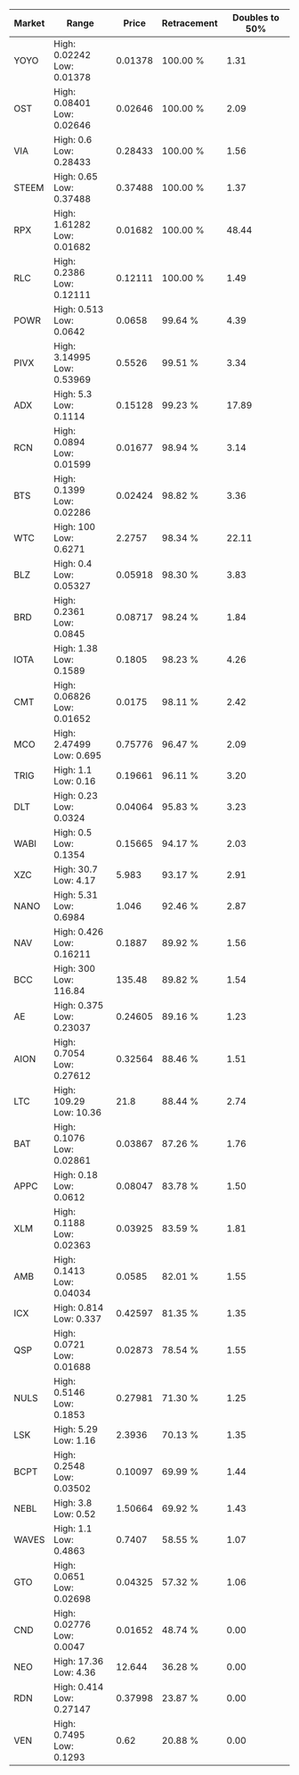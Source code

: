 | Market | Range | Price| Retracement | Doubles to 50% |
| --- | --- | --- | --- | --- |
| YOYO | High: 0.02242<br />Low: 0.01378 | 0.01378 | 100.00 % | 1.31 |
| OST | High: 0.08401<br />Low: 0.02646 | 0.02646 | 100.00 % | 2.09 |
| VIA | High: 0.6<br />Low: 0.28433 | 0.28433 | 100.00 % | 1.56 |
| STEEM | High: 0.65<br />Low: 0.37488 | 0.37488 | 100.00 % | 1.37 |
| RPX | High: 1.61282<br />Low: 0.01682 | 0.01682 | 100.00 % | 48.44 |
| RLC | High: 0.2386<br />Low: 0.12111 | 0.12111 | 100.00 % | 1.49 |
| POWR | High: 0.513<br />Low: 0.0642 | 0.0658 | 99.64 % | 4.39 |
| PIVX | High: 3.14995<br />Low: 0.53969 | 0.5526 | 99.51 % | 3.34 |
| ADX | High: 5.3<br />Low: 0.1114 | 0.15128 | 99.23 % | 17.89 |
| RCN | High: 0.0894<br />Low: 0.01599 | 0.01677 | 98.94 % | 3.14 |
| BTS | High: 0.1399<br />Low: 0.02286 | 0.02424 | 98.82 % | 3.36 |
| WTC | High: 100<br />Low: 0.6271 | 2.2757 | 98.34 % | 22.11 |
| BLZ | High: 0.4<br />Low: 0.05327 | 0.05918 | 98.30 % | 3.83 |
| BRD | High: 0.2361<br />Low: 0.0845 | 0.08717 | 98.24 % | 1.84 |
| IOTA | High: 1.38<br />Low: 0.1589 | 0.1805 | 98.23 % | 4.26 |
| CMT | High: 0.06826<br />Low: 0.01652 | 0.0175 | 98.11 % | 2.42 |
| MCO | High: 2.47499<br />Low: 0.695 | 0.75776 | 96.47 % | 2.09 |
| TRIG | High: 1.1<br />Low: 0.16 | 0.19661 | 96.11 % | 3.20 |
| DLT | High: 0.23<br />Low: 0.0324 | 0.04064 | 95.83 % | 3.23 |
| WABI | High: 0.5<br />Low: 0.1354 | 0.15665 | 94.17 % | 2.03 |
| XZC | High: 30.7<br />Low: 4.17 | 5.983 | 93.17 % | 2.91 |
| NANO | High: 5.31<br />Low: 0.6984 | 1.046 | 92.46 % | 2.87 |
| NAV | High: 0.426<br />Low: 0.16211 | 0.1887 | 89.92 % | 1.56 |
| BCC | High: 300<br />Low: 116.84 | 135.48 | 89.82 % | 1.54 |
| AE | High: 0.375<br />Low: 0.23037 | 0.24605 | 89.16 % | 1.23 |
| AION | High: 0.7054<br />Low: 0.27612 | 0.32564 | 88.46 % | 1.51 |
| LTC | High: 109.29<br />Low: 10.36 | 21.8 | 88.44 % | 2.74 |
| BAT | High: 0.1076<br />Low: 0.02861 | 0.03867 | 87.26 % | 1.76 |
| APPC | High: 0.18<br />Low: 0.0612 | 0.08047 | 83.78 % | 1.50 |
| XLM | High: 0.1188<br />Low: 0.02363 | 0.03925 | 83.59 % | 1.81 |
| AMB | High: 0.1413<br />Low: 0.04034 | 0.0585 | 82.01 % | 1.55 |
| ICX | High: 0.814<br />Low: 0.337 | 0.42597 | 81.35 % | 1.35 |
| QSP | High: 0.0721<br />Low: 0.01688 | 0.02873 | 78.54 % | 1.55 |
| NULS | High: 0.5146<br />Low: 0.1853 | 0.27981 | 71.30 % | 1.25 |
| LSK | High: 5.29<br />Low: 1.16 | 2.3936 | 70.13 % | 1.35 |
| BCPT | High: 0.2548<br />Low: 0.03502 | 0.10097 | 69.99 % | 1.44 |
| NEBL | High: 3.8<br />Low: 0.52 | 1.50664 | 69.92 % | 1.43 |
| WAVES | High: 1.1<br />Low: 0.4863 | 0.7407 | 58.55 % | 1.07 |
| GTO | High: 0.0651<br />Low: 0.02698 | 0.04325 | 57.32 % | 1.06 |
| CND | High: 0.02776<br />Low: 0.0047 | 0.01652 | 48.74 % | 0.00 |
| NEO | High: 17.36<br />Low: 4.36 | 12.644 | 36.28 % | 0.00 |
| RDN | High: 0.414<br />Low: 0.27147 | 0.37998 | 23.87 % | 0.00 |
| VEN | High: 0.7495<br />Low: 0.1293 | 0.62 | 20.88 % | 0.00 |
